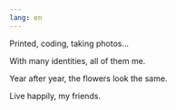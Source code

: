 ```yaml
---
lang: en
---
```


Printed, coding, taking photos...

With many identities, all of them me.

Year after year, the flowers look the same.

Live happily, my friends.
